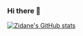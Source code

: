 ### Hi there 👋

[![Zidane's GitHub stats](https://github-readme-stats.vercel.app/api?username=zdmwi)](https://github.com/anuraghazra/github-readme-stats)

<!--
**zdmwi/zdmwi** is a ✨ _special_ ✨ repository because its `README.md` (this file) appears on your GitHub profile.

Here are some ideas to get you started:

- 🔭 I’m currently working on ...
- 🌱 I’m currently learning ...
- 👯 I’m looking to collaborate on ...
- 🤔 I’m looking for help with ...
- 💬 Ask me about ...
- 📫 How to reach me: ...
- 😄 Pronouns: ...
- ⚡ Fun fact: ...
-->
